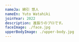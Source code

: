 ```yaml
---
nameJa: 綿引 悠人
nameEn: Yuto Watahiki
joinYear: 2022
description: 進振りのプロです。
faceImage: ./face.jpg
upperBodyImage: ./upper-body.jpg
---
```

